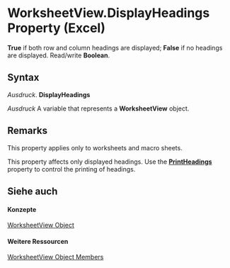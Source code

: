 
# WorksheetView.DisplayHeadings Property (Excel)

 **True** if both row and column headings are displayed; **False** if no headings are displayed. Read/write **Boolean**.


## Syntax

 _Ausdruck_. **DisplayHeadings**

 _Ausdruck_ A variable that represents a **WorksheetView** object.


## Remarks

This property applies only to worksheets and macro sheets.

This property affects only displayed headings. Use the  **[PrintHeadings](027441c6-da40-f518-a166-adb54da02a27.md)** property to control the printing of headings.


## Siehe auch


#### Konzepte


[WorksheetView Object](9af65167-f9de-5c4f-6005-8debf96e54de.md)
#### Weitere Ressourcen


[WorksheetView Object Members](http://msdn.microsoft.com/library/9f5c80ec-4f28-7e6e-ad01-fcfd7a33414c%28Office.15%29.aspx)